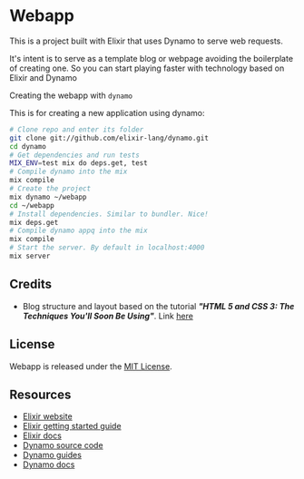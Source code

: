 # Webapp

This is a project built with Elixir that uses Dynamo to serve web requests.

It's intent is to serve as a template blog or webpage avoiding the boilerplate of creating one. So you can start playing faster with technology based on Elixir and Dynamo

Creating the webapp with `dynamo`

This is for creating a new application using dynamo:

```bash
# Clone repo and enter its folder
git clone git://github.com/elixir-lang/dynamo.git
cd dynamo
# Get dependencies and run tests
MIX_ENV=test mix do deps.get, test
# Compile dynamo into the mix
mix compile
# Create the project
mix dynamo ~/webapp
cd ~/webapp
# Install dependencies. Similar to bundler. Nice!
mix deps.get
# Compile dynamo appq into the mix
mix compile
# Start the server. By default in localhost:4000
mix server
```

## Credits

* Blog structure and layout based on the tutorial ***"HTML 5 and CSS 3: The Techniques You'll Soon Be Using"***. Link [here][html5_and_css3_blog]

[html5_and_css3_blog]: http://code.tutsplus.com/tutorials/html-5-and-css-3-the-techniques-youll-soon-be-using--net-5708 "HTML 5 and CSS 3: The Techniques You'll Soon Be Using"

## License
Webapp is released under the [MIT License].

[MIT License]: http://opensource.org/licenses/MIT "MIT License"

## Resources

* [Elixir website](http://elixir-lang.org/)
* [Elixir getting started guide](http://elixir-lang.org/getting_started/1.html)
* [Elixir docs](http://elixir-lang.org/docs)
* [Dynamo source code](https://github.com/elixir-lang/dynamo)
* [Dynamo guides](https://github.com/elixir-lang/dynamo#learn-more)
* [Dynamo docs](http://elixir-lang.org/docs/dynamo)
